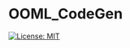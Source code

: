 # OOML_CodeGen

[![License: MIT](https://img.shields.io/badge/License-MIT-yellow.svg)](https://github.com/dalil01/OOML_CodeGen/blob/main/LICENSE)
